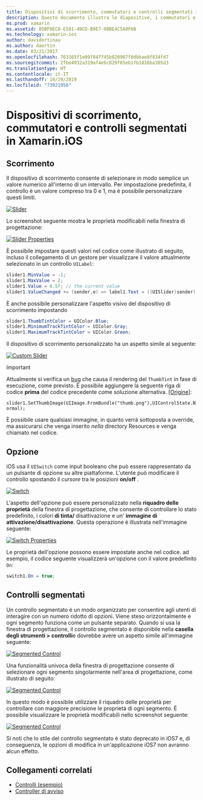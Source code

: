 ```yaml
---
title: Dispositivi di scorrimento, commutatori e controlli segmentati in Xamarin.iOS
description: Questo documento illustra le diapositive, i commutatori e i controlli segmentati in Xamarin.iOS, che descrivono come utilizzarli sia a livello di codice che in iOS designer.
ms.prod: xamarin
ms.assetid: 85BF0EC8-E581-49CD-B9E7-98BE4C5A0F6B
ms.technology: xamarin-ios
author: davidortinau
ms.author: daortin
ms.date: 03/21/2017
ms.openlocfilehash: 763165f1e09f847745b820987f8dbbae8f834fd7
ms.sourcegitcommit: 2fbe4932a319af4ebc829f65eb1fb1816ba305d3
ms.translationtype: HT
ms.contentlocale: it-IT
ms.lasthandoff: 10/29/2019
ms.locfileid: "73021956"
---
```

# <a name="sliders-switches-and-segmented-controls-in-xamarinios"></a>Dispositivi di scorrimento, commutatori e controlli segmentati in Xamarin.iOS

<a name="Sliders" />

## <a name="sliders"></a>Scorrimento

Il dispositivo di scorrimento consente di selezionare in modo semplice un valore numerico all'interno di un intervallo. Per impostazione predefinita, il controllo è un valore compreso tra 0 e 1, ma è possibile personalizzare questi limiti.

 [![](slider-switch-segmented-controls-images/image25a.png "Slider")](slider-switch-segmented-controls-images/image25a.png#lightbox)

Lo screenshot seguente mostra le proprietà modificabili nella finestra di progettazione:

 [![](slider-switch-segmented-controls-images/image26a.png "Slider Properties")](slider-switch-segmented-controls-images/image25a.png#lightbox)

È possibile impostare questi valori nel codice come illustrato di seguito, incluso il collegamento di un gestore per visualizzare il valore attualmente selezionato in un controllo `UILabel`:

```csharp
slider1.MinValue = -1;
slider1.MaxValue = 2;
slider1.Value = 0.5f; // the current value
slider1.ValueChanged += (sender,e) => label1.Text = ((UISlider)sender).Value.ToString ();
```

È anche possibile personalizzare l'aspetto visivo del dispositivo di scorrimento impostando

```csharp
slider1.ThumbTintColor = UIColor.Blue;
slider1.MinimumTrackTintColor = UIColor.Gray;
slider1.MaximumTrackTintColor = UIColor.Green;
```

Il dispositivo di scorrimento personalizzato ha un aspetto simile al seguente:

 [![](slider-switch-segmented-controls-images/image27a.png "Custom Slider")](slider-switch-segmented-controls-images/image28a.png#lightbox)

> [!IMPORTANT]
> Attualmente si verifica un [bug](https://stackoverflow.com/a/19496179) che causa il rendering del `ThumbTint` in fase di esecuzione, come previsto. È possibile aggiungere la seguente riga di codice **prima** del codice precedente come soluzione alternativa. [[Origine](https://stackoverflow.com/a/21396794)]:
>
> `slider1.SetThumbImage(UIImage.FromBundle("thumb.png"),UIControlState.Normal);`
> 
> È possibile usare qualsiasi immagine, in quanto verrà sottoposta a override, ma assicurarsi che venga inserito _nella_ directory Resources e venga chiamato nel codice.

<a name="Switch" />

## <a name="switch"></a>Opzione

iOS usa il `UISwitch` come input booleano che può essere rappresentato da un pulsante di opzione su altre piattaforme. L'utente può modificare il controllo spostando il *cursore* tra le posizioni **on/off** .

 [![](slider-switch-segmented-controls-images/image28a.png "Switch")](slider-switch-segmented-controls-images/image28a.png#lightbox)

L'aspetto dell'opzione può essere personalizzato nella **riquadro delle proprietà** della finestra di progettazione, che consente di controllare lo stato predefinito, i colori **di tinta/** disattivazione e un' **immagine di attivazione/disattivazione**. Questa operazione è illustrata nell'immagine seguente:

 [![](slider-switch-segmented-controls-images/image29a.png "Switch Properties")](slider-switch-segmented-controls-images/image29a.png#lightbox)

Le proprietà dell'opzione possono essere impostate anche nel codice. ad esempio, il codice seguente visualizzerà un'opzione con il valore predefinito `On`:

```csharp
switch1.On = true;
```

 <a name="Segmented_Controls" />

## <a name="segmented-controls"></a>Controlli segmentati

Un controllo segmentato è un modo organizzato per consentire agli utenti di interagire con un numero ridotto di opzioni. Viene steso orizzontalmente e ogni segmento funziona come un pulsante separato. Quando si usa la finestra di progettazione, il controllo segmentato è disponibile nella **casella degli strumenti > controlli**e dovrebbe avere un aspetto simile all'immagine seguente:

 [![](slider-switch-segmented-controls-images/segmentedcontrol.png "Segmented Control")](slider-switch-segmented-controls-images/segmentedcontrol.png#lightbox)

Una funzionalità univoca della finestra di progettazione consente di selezionare ogni segmento singolarmente nell'area di progettazione, come illustrato di seguito:

 [![](slider-switch-segmented-controls-images/segmentedcontrolselection.png "Segmented Control")](slider-switch-segmented-controls-images/segmentedcontrolselection.png#lightbox)

In questo modo è possibile utilizzare il riquadro delle proprietà per controllare con maggiore precisione le proprietà di ogni segmento. È possibile visualizzare le proprietà modificabili nello screenshot seguente:

 [![](slider-switch-segmented-controls-images/segmentedcontrolproperties.png "Segmented Control")](slider-switch-segmented-controls-images/segmentedcontrolproperties.png#lightbox)

Si noti che lo stile del controllo segmentato è stato deprecato in iOS7 e, di conseguenza, le opzioni di modifica in un'applicazione iOS7 non avranno alcun effetto.

## <a name="related-links"></a>Collegamenti correlati

- [Controlli (esempio)](https://docs.microsoft.com/samples/xamarin/ios-samples/controls)
- [Controller di avviso](https://github.com/xamarin/recipes/tree/master/Recipes/ios/standard_controls/alertcontroller)
